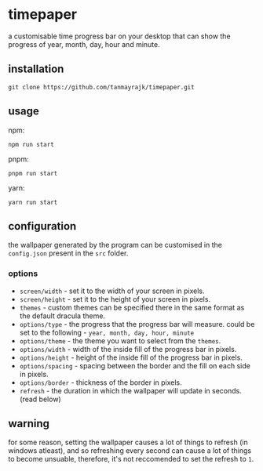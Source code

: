 # timepaper

a customisable time progress bar on your desktop that can show the progress of year, month, day, hour and minute.

## installation

```
git clone https://github.com/tanmayrajk/timepaper.git
```

## usage

npm:

```
npm run start
```

pnpm:

```
pnpm run start
```

yarn:

```
yarn run start
```

## configuration

the wallpaper generated by the program can be customised in the `config.json` present in the `src` folder.

### options

-   `screen/width` - set it to the width of your screen in pixels.
-   `screen/height` - set it to the height of your screen in pixels.
-   `themes` - custom themes can be specified there in the same format as the default dracula theme.
-   `options/type` - the progress that the progress bar will measure. could be set to the following - `year, month, day, hour, minute`
-   `options/theme` - the theme you want to select from the `themes`.
-   `options/width` - width of the inside fill of the progress bar in pixels.
-   `options/height` - height of the inside fill of the progress bar in pixels.
-   `options/spacing` - spacing between the border and the fill on each side in pixels.
-   `options/border` - thickness of the border in pixels.
-   `refresh` - the duration in which the wallpaper will update in seconds. (read below)

## warning

for some reason, setting the wallpaper causes a lot of things to refresh (in windows atleast), and so refreshing every second can cause a lot of things to become unsuable, therefore, it's not reccomended to set the refresh to `1`.

